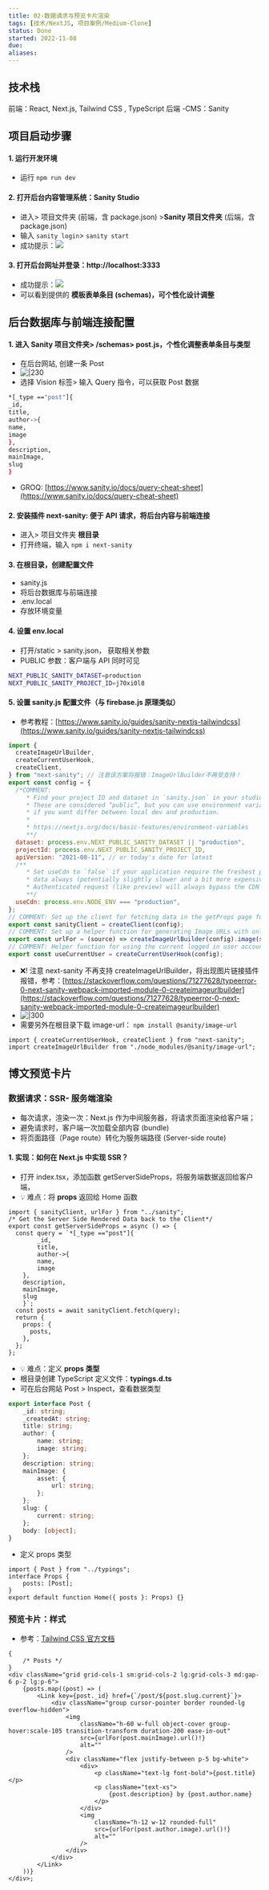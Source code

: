 ```yaml
---
title: 02-数据请求与预览卡片渲染
tags: [技术/NextJS, 项目案例/Medium-Clone]
status: Done
started: 2022-11-08
due: 
aliases: 
---
```

## 技术栈
前端：React, Next.js, Tailwind CSS , TypeScript
后端 -CMS：Sanity
## 项目启动步骤
#### 1. 运行开发环境
- 运行 `npm run dev`
#### 2. 打开后台内容管理系统：Sanity Studio
- 进入> 项目文件夹 (前端，含 package.json) >**Sanity 项目文件夹** (后端，含 package.json)
- 输入 `sanity login`> `sanity start`
- 成功提示：![](https://cdn.nlark.com/yuque/0/2022/png/29677165/1667816734814-c82315ac-430a-469d-9ba1-e0fba8f5ba1e.png)
#### 3. 打开后台网址并登录：http://localhost:3333
- 成功提示：![](https://cdn.nlark.com/yuque/0/2022/png/29677165/1667816908364-20aa7c2b-cf30-445b-bead-7fdca9ac140a.png)
- 可以看到提供的 **模板表单条目 (schemas)，可个性化设计调整**
## 后台数据库与前端连接配置
#### 1. 进入 Sanity 项目文件夹> /schemas> post.js，个性化调整表单条目与类型
- 在后台网站, 创建一条 Post
- ![|230](https://cdn.nlark.com/yuque/0/2022/png/29677165/1667887075605-f31e8541-a923-457a-a315-e64444f0578a.png)
- 选择 Vision 标签> 输入 Query 指令，可以获取 Post 数据

```bash
*[_type =="post"]{
_id,
title,
author->{
name,
image
},
description,
mainImage,
slug
}
```

- GROQ: [https://www.sanity.io/docs/query-cheat-sheet](https://www.sanity.io/docs/query-cheat-sheet)
#### 2. 安装插件 next-sanity: 便于 API 请求，将后台内容与前端连接
- 进入> 项目文件夹 **根目录**
- 打开终端，输入 `npm i next-sanity`
#### 3. 在根目录，创建配置文件
- sanity.js
- 将后台数据库与前端连接
- .env.local
- 存放环境变量
#### 4. 设置 env.local
- 打开/static > sanity.json， 获取相关参数
- PUBLIC 参数：客户端与 API 同时可见

```bash
NEXT_PUBLIC_SANITY_DATASET=production
NEXT_PUBLIC_SANITY_PROJECT_ID=j70xi0l8
```

#### 5. 设置 sanity.js 配置文件（与 firebase.js 原理类似）
- 参考教程：[https://www.sanity.io/guides/sanity-nextjs-tailwindcss](https://www.sanity.io/guides/sanity-nextjs-tailwindcss)

```JavaScript
import {
  createImageUrlBuilder,
  createCurrentUserHook,
  createClient,
} from "next-sanity"; // 注意该方案将报错：ImageUrlBuilder不再受支持！
export const config = {
  /*COMMENT:
	 * Find your project ID and dataset in `sanity.json` in your studio project.
	 * These are considered “public”, but you can use environment variables
	 * if you want differ between local dev and production.
	 *
	 * https://nextjs.org/docs/basic-features/environment-variables
	 **/
  dataset: process.env.NEXT_PUBLIC_SANITY_DATASET || "production",
  projectId: process.env.NEXT_PUBLIC_SANITY_PROJECT_ID,
  apiVersion: "2021-08-11", // or today's date for latest
  /**
	 * Set useCdn to `false` if your application require the freshest possible
	 * data always (potentially slightly slower and a bit more expensive).
	 * Authenticated request (like preview) will always bypass the CDN
	 **/
  useCdn: process.env.NODE_ENV === "production",
};
// COMMENT: Set up the client for fetching data in the getProps page function
export const sanityClient = createClient(config);
// COMMENT: Set up a helper function for generating Image URLs with only the asset reference data in your documents
export const urlFor = (source) => createImageUrlBuilder(config).image(source);
// COMMENT: Helper function for using the current logged in user account
export const useCurrentUser = createCurrentUserHook(config);
```

- ❌! 注意 next-sanity 不再支持 createImageUrlBuilder，将出现图片链接插件报错，参考：[https://stackoverflow.com/questions/71277628/typeerror-0-next-sanity-webpack-imported-module-0-createimageurlbuilder](https://stackoverflow.com/questions/71277628/typeerror-0-next-sanity-webpack-imported-module-0-createimageurlbuilder)
- ![|300](https://cdn.nlark.com/yuque/0/2022/png/29677165/1667892113084-da88f4f1-eeaa-4b98-b970-cf50a90f72c2.png)
- 需要另外在根目录下载 image-url： `npm install @sanity/image-url`

```JS
import { createCurrentUserHook, createClient } from "next-sanity";
import createImageUrlBuilder from "./node_modules/@sanity/image-url";
```

## 博文预览卡片
### 数据请求：SSR- 服务端渲染
- 每次请求，渲染一次：Next.js 作为中间服务器，将请求页面渲染给客户端；
- 避免请求时，客户端一次加载全部内容 (bundle)
- 将页面路径（Page route）转化为服务端路径 (Server-side route)
#### 1. 实现：如何在 Next.js 中实现 SSR？
- 打开 index.tsx，添加函数 getServerSideProps，将服务端数据返回给客户端，
- 💡 难点：将 **props** 返回给 Home 函数

```TSX
import { sanityClient, urlFor } from "../sanity";
/* Get the Server Side Rendered Data back to the Client*/
export const getServerSideProps = async () => {
  const query = `*[_type =="post"]{
		_id,
		title,
		author->{
		name,
		image
	},
	description,
	mainImage,
	slug
	}`;
  const posts = await sanityClient.fetch(query);
  return {
    props: {
      posts,
    },
  };
};
```

- 💡 难点：定义 **props 类型**
- 根目录创建 TypeScript 定义文件：**typings.d.ts**
- 可在后台网站 Post > Inspect，查看数据类型

```ts
export interface Post {
	_id: string;
	_createdAt: string;
	title: string;
	author: {
		name: string;
		image: string;
	};
	description: string;
	mainImage: {
		asset: {
			url: string;
		};
	};
	slug: {
		current: string;
	};
	body: [object];
}
```

- 定义 props 类型

```tsx
import { Post } from "../typings";
interface Props {
	posts: [Post];
}
export default function Home({ posts }: Props) {}
```

### 预览卡片：样式
- 参考：[Tailwind CSS 官方文档](https://tailwindcss.com/docs/guides/create-react-app)

```tsx
{
	/* Posts */
}
<div className="grid grid-cols-1 sm:grid-cols-2 lg:grid-cols-3 md:gap-6 p-2 lg:p-6">
	{posts.map((post) => (
		<Link key={post._id} href={`/post/${post.slug.current}`}>
			<div className="group cursor-pointer border rounded-lg overflow-hidden">
				<img
					className="h-60 w-full object-cover group-hover:scale-105 transition-transform duration-200 ease-in-out"
					src={urlFor(post.mainImage).url()!}
					alt=""
				/>
				<div className="flex justify-between p-5 bg-white">
					<div>
						<p className="text-lg font-bold">{post.title}</p>
						<p className="text-xs">
							{post.description} by {post.author.name}
						</p>
					</div>
					<img
						className="h-12 w-12 rounded-full"
						src={urlFor(post.author.image).url()!}
						alt=""
					/>
				</div>
			</div>
		</Link>
	))}
</div>;
```